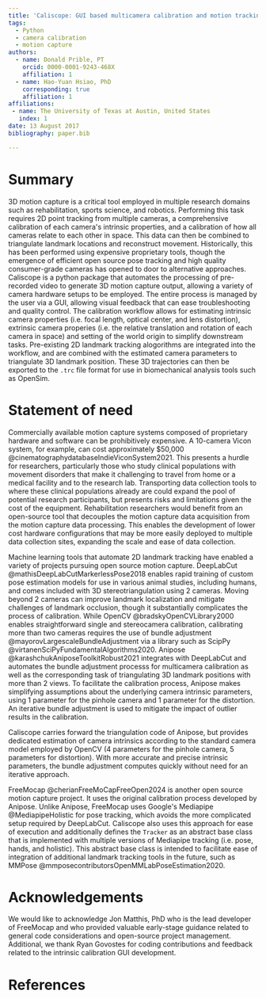 ```yaml
---
title: 'Caliscope: GUI based multicamera calibration and motion tracking'
tags:
  - Python
  - camera calibration
  - motion capture
authors:
  - name: Donald Prible, PT
    orcid: 0000-0001-9243-468X
    affiliation: 1
  - name: Hao-Yuan Hsiao, PhD
    corresponding: true 
    affiliation: 1
affiliations:
 - name: The University of Texas at Austin, United States
   index: 1
date: 13 August 2017
bibliography: paper.bib

---
```


# Summary

3D motion capture is a critical tool employed in multiple research domains such as rehabilitation, sports science, and robotics. Performing this task requires 2D point tracking from multiple cameras, a comprehensive calibration of each camera's intrinsic properties, and a calibration of how all cameras relate to each other in space. This data can then be combined to triangulate landmark locations and reconstruct movement. Historically, this has been performed using expensive proprietary tools, though the emergence of efficient open source pose tracking and high quality consumer-grade cameras has opened to door to alternative approaches. Caliscope is a python package that automates the processing of pre-recorded video to generate 3D motion capture output, allowing a variety of camera hardware setups to be employed.  The entire process is managed by the user via a GUI, allowing visual feedback that can ease troubleshooting and quality control. The calibration workflow allows for estimating intrinsic camera properties (i.e. focal length, optical center, and lens distortion), extrinsic camera properies (i.e. the relative translation and rotation of each camera in space) and setting of the world origin to simplify downstream tasks. Pre-existing 2D landmark tracking alogorithms are integrated into the workflow, and are combined with the estimated camera parameters to triangulate 3D landmark position. These 3D trajectories can then be exported to the `.trc` file format for use in biomechanical analysis tools such as OpenSim. 

# Statement of need

Commercially available motion capture systems composed of proprietary hardware and software can be prohibitively expensive. A 10-camera Vicon system, for example, can cost approximately $50,000 @cinematographydatabaseIndieViconSystem2021. This presents a hurdle for researchers, particularly those who study clinical populations with movement disorders that make it challenging to travel from home or a medical facility and to the research lab. Transporting data collection tools to where these clinical populations already are could expand the pool of potential research participants, but presents risks and limitations given the cost of the equipment. Rehabilitation researchers would benefit from an open-source tool that decouples the motion capture data acquisition from the motion capture data processing. This enables the development of lower cost hardware configurations that may be more easily deployed to multiple data collection sites, expanding the scale and ease of data collection.

Machine learning tools that automate 2D landmark tracking have enabled a variety of projects pursuing open source motion capture. DeepLabCut @mathisDeepLabCutMarkerlessPose2018 enables rapid training of custom pose estimation models for use in various animal studies, including humans, and comes included with 3D stereotriangulation using 2 cameras. Moving beyond 2 cameras can improve landmark localization and mitigate challenges of landmark occlusion, though it substantially complicates the process of calibration. While OpenCV @bradskyOpenCVLibrary2000 enables straightforward single and stereocamera calibration, calibrating more than two cameras requires the use of bundle adjustment @mayorovLargescaleBundleAdjustment via a library such as ScipPy @virtanenSciPyFundamentalAlgorithms2020. Anipose @karashchukAniposeToolkitRobust2021 integrates with DeepLabCut and automates the bundle adjustment processs for multicamera calibration as well as the corresponding task of triangulating 3D landmark positions with more than 2 views. To facilitate the calibration process, Anipose makes simplifying assumptions about the underlying camera intrinsic parameters, using 1 parameter for the pinhole camera and 1 parameter for the distortion. An iterative bundle adjustment is used to mitigate the impact of outlier results in the calibration.

Caliscope carries forward the triangulation code of Anipose, but provides dedicated estimation of camera intrinsics according to the standard camera model employed by OpenCV (4 parameters for the pinhole camera, 5 parameters for distortion). With more accurate and precise intrinsic parameters, the bundle adjustment computes quickly without need for an iterative approach.

FreeMocap @cherianFreeMoCapFreeOpen2024 is another open source motion capture project. It uses the original calibration process developed by Anipose. Unlike Anipose, FreeMocap uses Google's Mediapipe @MediapipeHolistic for pose tracking, which avoids the more complicated setup required by DeepLabCut. Caliscope also uses this approach for ease of execution and additionally defines the `Tracker` as an abstract base class that is implemented with multiple versions of Mediapipe tracking (i.e. pose, hands, and holistic). This abstract base class is intended to facilitate ease of integration of additional landmark tracking tools in the future, such as MMPose @mmposecontributorsOpenMMLabPoseEstimation2020.

# Acknowledgements

We would like to acknowledge Jon Matthis, PhD who is the lead developer of FreeMocap and who provided valuable early-stage guidance related to general code considerations and open-source project management. Additional, we thank Ryan Govostes for coding contributions and feedback related to the intrinsic calibration GUI development.

# References
